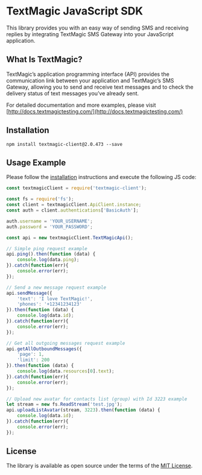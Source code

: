 # TextMagic JavaScript SDK
This library provides you with an easy way of sending SMS and receiving replies by integrating TextMagic SMS Gateway into your JavaScript application.

## What Is TextMagic?
TextMagic’s application programming interface (API) provides the communication link between your application and TextMagic’s SMS Gateway, allowing you to send and receive text messages and to check the delivery status of text messages you’ve already sent.

For detailed documentation and more examples, please visit [http://docs.textmagictesting.com/](http://docs.textmagictesting.com/)

## Installation

```shell
npm install textmagic-client@2.0.473 --save
```

## Usage Example

Please follow the [installation](#installation) instructions and execute the following JS code:

```javascript
const textmagicClient = require('textmagic-client');

const fs = require('fs');
const client = textmagicClient.ApiClient.instance;
const auth = client.authentications['BasicAuth'];

auth.username = 'YOUR_USERNAME';
auth.password = 'YOUR_PASSWORD';

const api = new textmagicClient.TextMagicApi();

// Simple ping request example
api.ping().then(function (data) {
    console.log(data.ping);
}).catch(function(err){
    console.error(err);
});

// Send a new message request example
api.sendMessage({
    'text': 'I love TextMagic!',
    'phones': '+12341234123'
}).then(function (data) {
    console.log(data.id);
}).catch(function(err){
    console.error(err);
});

// Get all outgoing messages request example
api.getAllOutboundMessages({
    'page': 1,
    'limit': 200
}).then(function (data) {
    console.log(data.resources[0].text);
}).catch(function(err){
    console.error(err);
});

// Upload new avatar for contacts list (group) with Id 3223 example
let stream = new fs.ReadStream('test.jpg');
api.uploadListAvatar(stream, 3223).then(function (data) {
    console.log(data.id);
}).catch(function(err){
    console.error(err);
});
```

## License
The library is available as open source under the terms of the [MIT License](http://opensource.org/licenses/MIT).